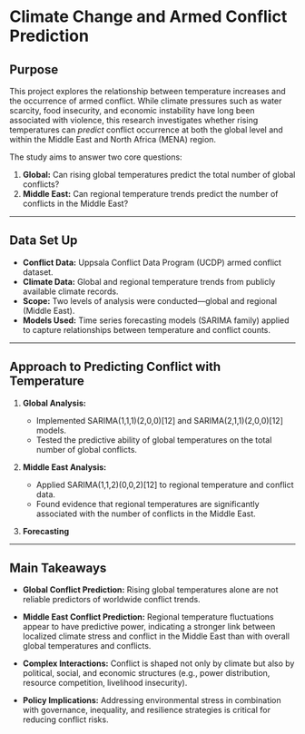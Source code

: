 # Climate Change and Armed Conflict Prediction

## Purpose
This project explores the relationship between temperature increases and the occurrence of armed conflict. While climate pressures such as water scarcity, food insecurity, and economic instability have long been associated with violence, this research investigates whether rising temperatures can *predict* conflict occurrence at both the global level and within the Middle East and North Africa (MENA) region.  

The study aims to answer two core questions:  
1. **Global:** Can rising global temperatures predict the total number of global conflicts?  
2. **Middle East:** Can regional temperature trends predict the number of conflicts in the Middle East?  

---

## Data Set Up
- **Conflict Data:** Uppsala Conflict Data Program (UCDP) armed conflict dataset.  
- **Climate Data:** Global and regional temperature trends from publicly available climate records.  
- **Scope:** Two levels of analysis were conducted—global and regional (Middle East).  
- **Models Used:** Time series forecasting models (SARIMA family) applied to capture relationships between temperature and conflict counts.

---

## Approach to Predicting Conflict with Temperature
1. **Global Analysis:**  
   - Implemented SARIMA(1,1,1)(2,0,0)[12] and SARIMA(2,1,1)(2,0,0)[12] models.  
   - Tested the predictive ability of global temperatures on the total number of global conflicts.  

2. **Middle East Analysis:**  
   - Applied SARIMA(1,1,2)(0,0,2)[12] to regional temperature and conflict data.  
   - Found evidence that regional temperatures are significantly associated with the number of conflicts in the Middle East.  

3. **Forecasting**  


---

## Main Takeaways
- **Global Conflict Prediction:** Rising global temperatures alone are not reliable predictors of worldwide conflict trends.  
- **Middle East Conflict Prediction:** Regional temperature fluctuations appear to have predictive power, indicating a stronger link between localized climate stress and conflict in the Middle East than with overall global temperatures and conflicts.  
 
- **Complex Interactions:** Conflict is shaped not only by climate but also by political, social, and economic structures (e.g., power distribution, resource competition, livelihood insecurity).  
- **Policy Implications:** Addressing environmental stress in combination with governance, inequality, and resilience strategies is critical for reducing conflict risks.  

